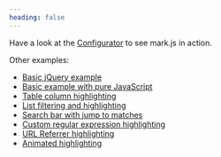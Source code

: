 ```yaml
---
heading: false
---
```


Have a look at the [Configurator][configurator] to see mark.js in action.

Other examples:

- [Basic jQuery example][jsfiddle-basic-jquery]
- [Basic example with pure JavaScript][jsfiddle-basic]
- [Table column highlighting][jsfiddle-column]
- [List filtering and highlighting][jsfiddle-filter]
- [Search bar with jump to matches][jsfiddle-jump-to]
- [Custom regular expression highlighting][jsfiddle-regexp]
- [URL Referrer highlighting][jsfiddle-url-referrer]
- [Animated highlighting][jsfiddle-animated]

[configurator]: /configurator.html
[jsfiddle-basic-jquery]: https://jsfiddle.net/julmot/vpav6tL1/
[jsfiddle-basic]: https://jsfiddle.net/julmot/hdyLpy37/
[jsfiddle-column]: https://jsfiddle.net/julmot/1at87fnu/
[jsfiddle-filter]: https://jsfiddle.net/julmot/bs69vcqL/
[jsfiddle-jump-to]: https://jsfiddle.net/julmot/973gdh8g/
[jsfiddle-regexp]: https://jsfiddle.net/julmot/ova17daa/
[jsfiddle-url-referrer]: https://jsfiddle.net/julmot/bL6bb5oo/
[jsfiddle-animated]: https://jsfiddle.net/julmot/hexomvbL/

